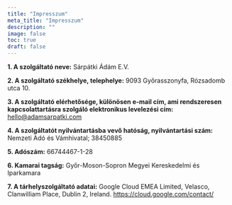 ```yaml
---
title: "Impresszum"
meta_title: "Impresszum"
description: ""
image: false
toc: true
draft: false
---
```


**1. A szolgáltató neve:** Sárpátki Ádám E.V.

**2. A szolgáltató székhelye, telephelye:** 9093 Győrasszonyfa, Rózsadomb utca 10.

**3. A szolgáltató elérhetősége, különösen e-mail cím, ami rendszeresen kapcsolattartásra szolgáló elektronikus levelezési cím:** hello@adamsarpatki.com

**4. A szolgáltatót nyilvántartásba vevő hatóság, nyilvántartási szám:** Nemzeti Adó és Vámhivatal; 38450885

**5. Adószám:** 66744467-1-28

**6. Kamarai tagság:** Győr-Moson-Sopron Megyei Kereskedelmi és Iparkamara

**7. A tárhelyszolgáltató adatai:** Google Cloud EMEA Limited, Velasco, Clanwilliam Place, Dublin 2, Ireland. https://cloud.google.com/contact/